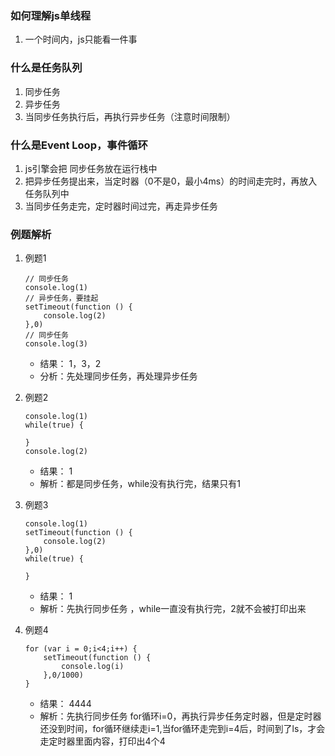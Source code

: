 ### 如何理解js单线程
1. 一个时间内，js只能看一件事

### 什么是任务队列
1. 同步任务
2. 异步任务
3. 当同步任务执行后，再执行异步任务（注意时间限制）

### 什么是Event Loop，事件循环
1. js引擎会把 同步任务放在运行栈中
2. 把异步任务提出来，当定时器（0不是0，最小4ms）的时间走完时，再放入任务队列中
3. 当同步任务走完，定时器时间过完，再走异步任务

### 例题解析
1. 例题1

    ```
    // 同步任务
    console.log(1)
    // 异步任务，要挂起
    setTimeout(function () {
        console.log(2)
    },0)
    // 同步任务
    console.log(3)
    ```
    - 结果： 1，3，2
    - 分析：先处理同步任务，再处理异步任务

2. 例题2
    
    ```
    console.log(1)
    while(true) {
        
    }
    console.log(2)
    ```
    - 结果： 1
    - 解析：都是同步任务，while没有执行完，结果只有1

3. 例题3
    
    ```
    console.log(1)
    setTimeout(function () {
        console.log(2)
    },0)
    while(true) {
        
    }
    ```
    - 结果： 1
    - 解析：先执行同步任务 ，while一直没有执行完，2就不会被打印出来

4. 例题4
    
    ```
    for (var i = 0;i<4;i++) {
        setTimeout(function () {
            console.log(i)
        },0/1000)
    }
    ```
    - 结果： 4444
    - 解析：先执行同步任务 for循环i=0，再执行异步任务定时器，但是定时器还没到时间，for循环继续走i=1,当for循环走完到i=4后，时间到了ls，才会走定时器里面内容，打印出4个4


